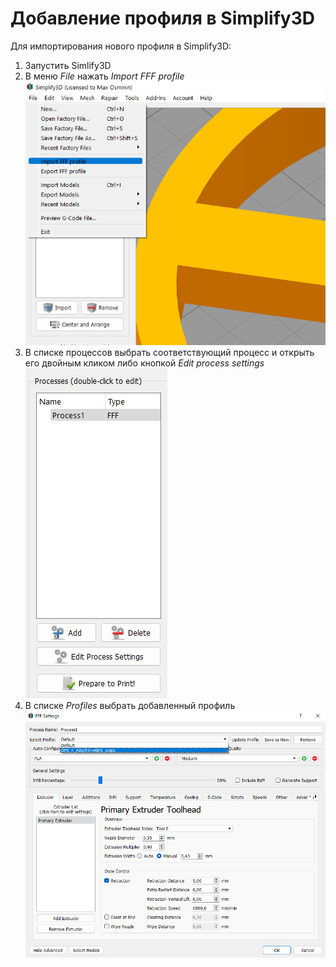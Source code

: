 # Добавление профиля в Simplify3D

Для импортирования нового профиля в Simplify3D:
1. Запустить Simlify3D 
2. В меню *File* нажать *Import FFF profile*
![Импортирование профиля](./img/import_profile.png)
3. В списке процессов выбрать соответствующий процесс и открыть его двойным кликом либо кнопкой *Edit process settings*
![Настройки процесса](./img/processes.png)
4. В списке *Profiles* выбрать добавленный профиль
![Выбор профиля](./img/select_profile.png)